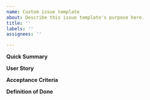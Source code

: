 ```yaml
---
name: Custom issue template
about: Describe this issue template's purpose here.
title: ''
labels: ''
assignees: ''

---
```


**Quick Summary**

**User Story**

**Acceptance Criteria**

**Definition of Done**
